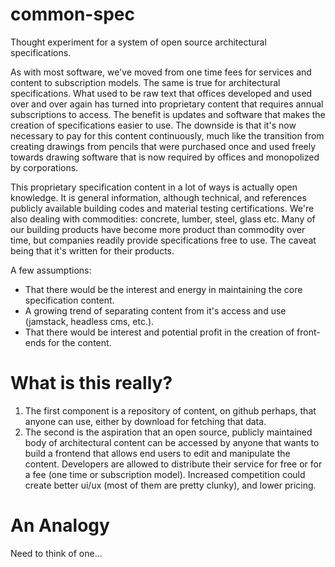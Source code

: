 # common-spec
Thought experiment for a system of open source architectural specifications. 

As with most software, we've moved from one time fees for services and content to subscription models. The same is true for architectural specifications. What used to be raw text that offices developed and used over and over again has turned into proprietary content that requires annual subscriptions to access. The benefit is updates and software that makes the creation of specifications easier to use. The downside is that it's now necessary to pay for this content continuously, much like the transition from creating drawings from pencils that were purchased once and used freely towards drawing software that is now required by offices and monopolized by corporations.

This proprietary specification content in a lot of ways is actually open knowledge. It is general information, although technical, and references publicly available building codes and material testing certifications. We're also dealing with commodities: concrete, lumber, steel, glass etc. Many of our building products have become more product than commodity over time, but companies readily provide specifications free to use. The caveat being that it's written for their products.

A few assumptions:
- That there would be the interest and energy in maintaining the core specification content.
- A growing trend of separating content from it's access and use (jamstack, headless cms, etc.).
- That there would be interest and potential profit in the creation of front-ends for the content.

# What is this really?
1. The first component is a repository of content, on github perhaps, that anyone can use, either by download for fetching that data.
2. The second is the aspiration that an open source, publicly maintained body of architectural content can be accessed by anyone that wants to build a frontend that allows end users to edit and manipulate the content. Developers are allowed to distribute their service for free or for a fee (one time or subscription model). Increased competition could create better ui/ux (most of them are pretty clunky), and lower pricing.

# An Analogy
Need to think of one...
